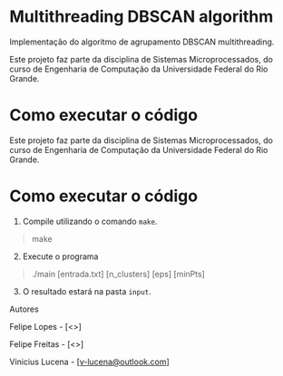 Multithreading DBSCAN algorithm
==================

Implementação do algoritmo de agrupamento DBSCAN multithreading. 

Este projeto faz parte da disciplina de Sistemas Microprocessados, do curso de Engenharia de Computação da Universidade Federal do Rio Grande.

Como executar o código
=========================


Este projeto faz parte da disciplina de Sistemas Microprocessados, do curso de Engenharia de Computação da Universidade Federal do Rio Grande.

Como executar o código
=========================

1. Compile utilizando o comando `make`.
>
> make
>

2. Execute o programa

>
> ./main [entrada.txt] [n_clusters] [eps] [minPts]
>

3. O resultado estará na pasta `input`.

Autores

Felipe Lopes - [<>]

Felipe Freitas - [<>]

Vinicius Lucena - [<v-lucena@outlook.com>]

